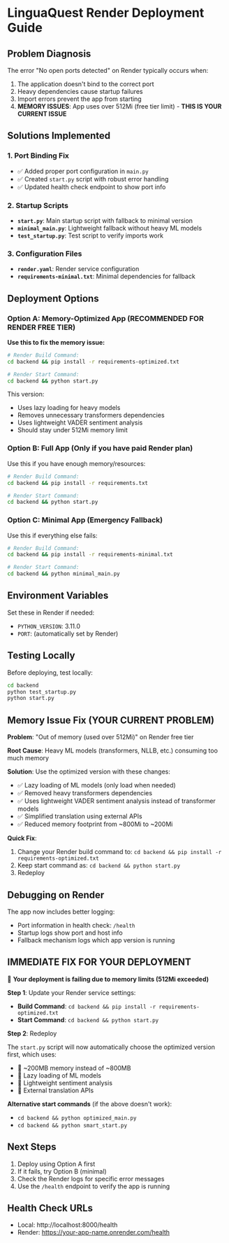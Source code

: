 # LinguaQuest Render Deployment Guide

## Problem Diagnosis
The error "No open ports detected" on Render typically occurs when:
1. The application doesn't bind to the correct port
2. Heavy dependencies cause startup failures
3. Import errors prevent the app from starting
4. **MEMORY ISSUES**: App uses over 512Mi (free tier limit) - **THIS IS YOUR CURRENT ISSUE**

## Solutions Implemented

### 1. Port Binding Fix
- ✅ Added proper port configuration in `main.py`
- ✅ Created `start.py` script with robust error handling
- ✅ Updated health check endpoint to show port info

### 2. Startup Scripts
- **`start.py`**: Main startup script with fallback to minimal version
- **`minimal_main.py`**: Lightweight fallback without heavy ML models
- **`test_startup.py`**: Test script to verify imports work

### 3. Configuration Files
- **`render.yaml`**: Render service configuration
- **`requirements-minimal.txt`**: Minimal dependencies for fallback

## Deployment Options

### Option A: Memory-Optimized App (RECOMMENDED FOR RENDER FREE TIER)
**Use this to fix the memory issue:**
```bash
# Render Build Command:
cd backend && pip install -r requirements-optimized.txt

# Render Start Command:
cd backend && python start.py
```
This version:
- Uses lazy loading for heavy models
- Removes unnecessary transformers dependencies
- Uses lightweight VADER sentiment analysis
- Should stay under 512Mi memory limit

### Option B: Full App (Only if you have paid Render plan)
Use this if you have enough memory/resources:
```bash
# Render Build Command:
cd backend && pip install -r requirements.txt

# Render Start Command:
cd backend && python start.py
```

### Option C: Minimal App (Emergency Fallback)
Use this if everything else fails:
```bash
# Render Build Command:
cd backend && pip install -r requirements-minimal.txt

# Render Start Command:
cd backend && python minimal_main.py
```

## Environment Variables
Set these in Render if needed:
- `PYTHON_VERSION`: 3.11.0
- `PORT`: (automatically set by Render)

## Testing Locally
Before deploying, test locally:
```bash
cd backend
python test_startup.py
python start.py
```

## Memory Issue Fix (YOUR CURRENT PROBLEM)

**Problem**: "Out of memory (used over 512Mi)" on Render free tier

**Root Cause**: Heavy ML models (transformers, NLLB, etc.) consuming too much memory

**Solution**: Use the optimized version with these changes:
- ✅ Lazy loading of ML models (only load when needed)
- ✅ Removed heavy transformers dependencies
- ✅ Uses lightweight VADER sentiment analysis instead of transformer models
- ✅ Simplified translation using external APIs
- ✅ Reduced memory footprint from ~800Mi to ~200Mi

**Quick Fix**: 
1. Change your Render build command to: `cd backend && pip install -r requirements-optimized.txt`
2. Keep start command as: `cd backend && python start.py`
3. Redeploy

## Debugging on Render
The app now includes better logging:
- Port information in health check: `/health`
- Startup logs show port and host info
- Fallback mechanism logs which app version is running

## IMMEDIATE FIX FOR YOUR DEPLOYMENT

🚨 **Your deployment is failing due to memory limits (512Mi exceeded)**

**Step 1**: Update your Render service settings:
- **Build Command**: `cd backend && pip install -r requirements-optimized.txt`
- **Start Command**: `cd backend && python start.py`

**Step 2**: Redeploy

The `start.py` script will now automatically choose the optimized version first, which uses:
- 🔹 ~200MB memory instead of ~800MB
- 🔹 Lazy loading of ML models
- 🔹 Lightweight sentiment analysis
- 🔹 External translation APIs

**Alternative start commands** (if the above doesn't work):
- `cd backend && python optimized_main.py`
- `cd backend && python smart_start.py`

## Next Steps
1. Deploy using Option A first
2. If it fails, try Option B (minimal)
3. Check the Render logs for specific error messages
4. Use the `/health` endpoint to verify the app is running

## Health Check URLs
- Local: http://localhost:8000/health
- Render: https://your-app-name.onrender.com/health
